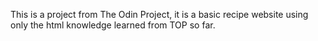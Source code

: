 This is a project from The Odin Project, it is a basic recipe website using only the html knowledge learned from TOP so far.

